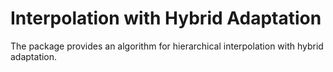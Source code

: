 # Interpolation with Hybrid Adaptation

The package provides an algorithm for hierarchical interpolation with hybrid
adaptation.
